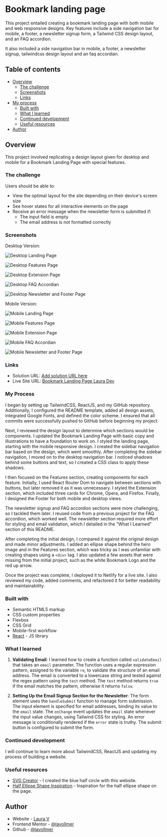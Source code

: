 # Bookmark landing page

This project entailed creating a bookmark landing page with both mobile and web responsive designs. Key features include a side navigation bar for mobile, a footer, a newsletter signup form, a Tailwind CSS design layout, and an FAQ accordion.

It also included a side navigation bar in mobile, a footer, a newsletter signup, tailwindcss design layout and an faq accordian.

## Table of contents

- [Overview](#overview)
  - [The challenge](#the-challenge)
  - [Screenshots](#screenshots)
  - [Links](#links)
- [My process](#my-process)
  - [Built with](#built-with)
  - [What I learned](#what-i-learned)
  - [Continued development](#continued-development)
  - [Useful resources](#useful-resources)
- [Author](#author)

## Overview

This project involved replicating a design layout given for desktop and mobile for a Bookmark Landing Page with special features.

### The challenge

Users should be able to:

- View the optimal layout for the site depending on their device's screen size
- See hover states for all interactive elements on the page
- Receive an error message when the newsletter form is submitted if:
  - The input field is empty
  - The email address is not formatted correctly

### Screenshots

Desktop Version:

![Desktop Landing Page](./src/assets/DesktopLandingPage.png)

![Desktop Features Page](./src/assets/FeaturesDesktop.png)

![Desktop Extension Page](./src/assets/ExtensionDesktop.png)

![Desktop FAQ Accordian](./src/assets/FAQDesktop.png)

![Desktop Newsletter and Footer Page](./src/assets/NewsletterSignupFooterDesktop.png)

Mobile Version:

![Mobile Landing Page](./src/assets/MobileLandingPage.png)

![Mobile Features Page](./src/assets/FeaturesMobile.png)

![Mobile Extension Page](./src/assets/DownloadExtensionMobile.png)

![Mobile FAQ Accordian](./src/assets/FAQMobile.png)

![Mobile Newsletter and Footer Page](./src/assets/NewsletterSignupFooterMobile.png)

### Links

- Solution URL: [Add solution URL here](https://your-solution-url.com)
- Live Site URL: [Bookmark Landing Page Laura Dev](https://bookmarklandingpagelauradev.netlify.app/)

### My Process

I began by setting up TailwindCSS, ReactJS, and my GitHub repository. Additionally, I configured the README template, added all design assets, integrated Google Fonts, and defined the color scheme. I ensured that all commits were successfully pushed to GitHub before beginning my project.

Next, I reviewed the design layout to determine which sections would be components. I updated the Bookmark Landing Page with basic copy and illustrations to have a foundation to work on. I styled the landing page, starting with the mobile responsive design. I created the sidebar navigation bar based on the design, which went smoothly. After completing the sidebar navigation, I moved on to the desktop navigation bar. I noticed shadows behind some buttons and text, so I created a CSS class to apply these shadows.

I then focused on the Features section, creating components for each feature. Initially, I used React Router Dom to navigate between sections with buttons, but later removed it as it was unnecessary. I styled the Extension section, which included three cards for Chrome, Opera, and Firefox. Finally, I designed the Footer for both mobile and desktop views.

The newsletter signup and FAQ accordion sections were more challenging, so I tackled them later. I reused code from a previous project for the FAQ accordion, which worked well. The newsletter section required more effort for styling and email validation, which I detailed in the "What I Learned" section of this README.

After completing the initial design, I compared it against the original design and made minor adjustments. I added an ellipse shape behind the hero image and in the Features section, which was tricky as I was unfamiliar with creating shapes using a `<div>` tag. I also updated a few assets that were missing from the initial project, such as the white Bookmark Logo and the red up arrow.

Once the project was complete, I deployed it to Netlify for a live site. I also reviewed my code, added comments, and refactored it for better readability and maintainability.


### Built with

- Semantic HTML5 markup
- CSS custom properties
- Flexbox
- CSS Grid
- Mobile-first workflow
- [React](https://reactjs.org/) - JS library

### What I learned

1. **Validating Email**: I learned how to create a function called `validateEmail` that takes an `email` parameter. The function uses a regular expression pattern, assigned to the variable `re`, to validate the structure of an email address. The email is converted to a lowercase string and tested against the regex pattern using the `test` method. The `test` method returns `true` if the email matches the pattern, otherwise it returns `false`.

2. **Setting Up the Email Signup Section for the Newsletter**: The form element uses the `handleSubmit` function to manage form submission. The input element is specified for email addresses, binding its value to the `email` state. The `onChange` event updates the `email` state whenever the input value changes, using Tailwind CSS for styling. An error message is conditionally rendered if the `error` state is truthy. The submit button is configured to submit the form.

### Continued development

I will continue to learn more about TailwindCSS, ReactJS and updating my process of building a website.

### Useful resources

- [SVG Creator](https://www.softr.io/tools/svg-shape-generator) - I created the blue half circle with this website.
- [Half Ellipse Shape Inspiration](https://github.com/Abbassher55/bookmark-project/blob/main/src/hero-section/Hero.jsx) - Inspiration for the half ellipse shape on the page.

## Author

- Website - [Laura V](www.lauradeveloper.com)
- Frontend Mentor - [@lavollmer](https://www.frontendmentor.io/profile/yourusername)
- Github - [@lavollmer](https://github.com/lavollmer)
